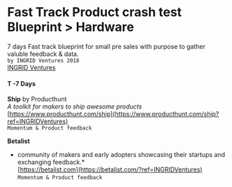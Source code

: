 # Fast Track Product crash test Blueprint > Hardware 
7 days Fast track blueprint for small pre sales with purpose to gather valuble feedback & data.   
`by INGRID Ventures 2018 `  
[INGRID Ventures](https://ingridx.com)


#### T -7 Days

**Ship** by Producthunt  
*A toolkit for makers to ship awesome products*  
[https://www.producthunt.com/ship](https://www.producthunt.com/ship?ref=INGRIDVentures)  
`Momentum & Product feedback`  

**Betalist**  
* community of makers and early adopters showcasing their startups and exchanging feedback.*  
[https://betalist.com](https://betalist.com/?ref=INGRIDVentures)  
`Momentum & Product feedback` 




